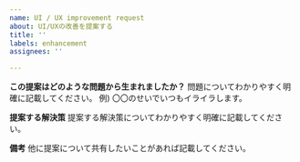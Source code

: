 ```yaml
---
name: UI / UX improvement request
about: UI/UXの改善を提案する
title: ''
labels: enhancement
assignees: ''

---
```


**この提案はどのような問題から生まれましたか？**
問題についてわかりやすく明確に記載してください。 例) 〇〇のせいでいつもイライラします。

**提案する解決策**
提案する解決策についてわかりやすく明確に記載してください。

**備考**
他に提案について共有したいことがあれば記載してください。
